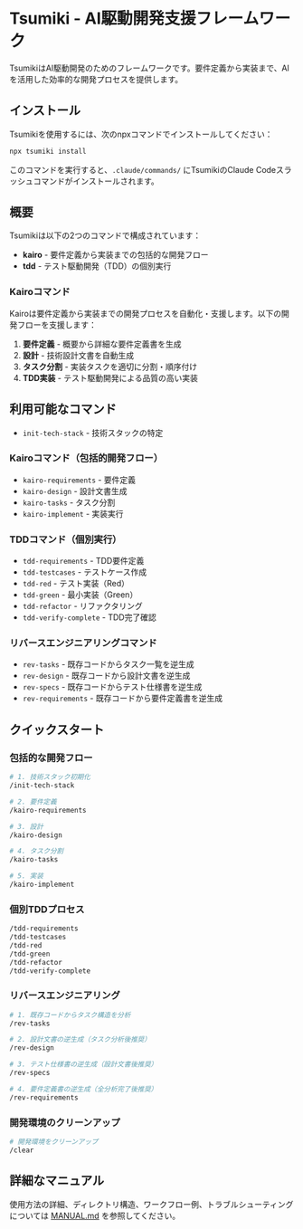 # Tsumiki - AI駆動開発支援フレームワーク

TsumikiはAI駆動開発のためのフレームワークです。要件定義から実装まで、AIを活用した効率的な開発プロセスを提供します。

## インストール

Tsumikiを使用するには、次のnpxコマンドでインストールしてください：

```bash
npx tsumiki install
```

このコマンドを実行すると、`.claude/commands/` にTsumikiのClaude Codeスラッシュコマンドがインストールされます。

## 概要

Tsumikiは以下の2つのコマンドで構成されています：

- **kairo** - 要件定義から実装までの包括的な開発フロー
- **tdd** - テスト駆動開発（TDD）の個別実行

### Kairoコマンド

Kairoは要件定義から実装までの開発プロセスを自動化・支援します。以下の開発フローを支援します：

1. **要件定義** - 概要から詳細な要件定義書を生成
2. **設計** - 技術設計文書を自動生成
3. **タスク分割** - 実装タスクを適切に分割・順序付け
4. **TDD実装** - テスト駆動開発による品質の高い実装

## 利用可能なコマンド

- `init-tech-stack` - 技術スタックの特定

### Kairoコマンド（包括的開発フロー）
- `kairo-requirements` - 要件定義
- `kairo-design` - 設計文書生成
- `kairo-tasks` - タスク分割
- `kairo-implement` - 実装実行

### TDDコマンド（個別実行）
- `tdd-requirements` - TDD要件定義
- `tdd-testcases` - テストケース作成
- `tdd-red` - テスト実装（Red）
- `tdd-green` - 最小実装（Green）
- `tdd-refactor` - リファクタリング
- `tdd-verify-complete` - TDD完了確認

### リバースエンジニアリングコマンド
- `rev-tasks` - 既存コードからタスク一覧を逆生成
- `rev-design` - 既存コードから設計文書を逆生成
- `rev-specs` - 既存コードからテスト仕様書を逆生成
- `rev-requirements` - 既存コードから要件定義書を逆生成

## クイックスタート

### 包括的な開発フロー

```bash
# 1. 技術スタック初期化
/init-tech-stack

# 2. 要件定義
/kairo-requirements

# 3. 設計
/kairo-design

# 4. タスク分割
/kairo-tasks

# 5. 実装
/kairo-implement
```

### 個別TDDプロセス

```bash
/tdd-requirements
/tdd-testcases
/tdd-red
/tdd-green
/tdd-refactor
/tdd-verify-complete
```

### リバースエンジニアリング

```bash
# 1. 既存コードからタスク構造を分析
/rev-tasks

# 2. 設計文書の逆生成（タスク分析後推奨）
/rev-design

# 3. テスト仕様書の逆生成（設計文書後推奨）
/rev-specs

# 4. 要件定義書の逆生成（全分析完了後推奨）
/rev-requirements
```

### 開発環境のクリーンアップ

```bash
# 開発環境をクリーンアップ
/clear
```

## 詳細なマニュアル

使用方法の詳細、ディレクトリ構造、ワークフロー例、トラブルシューティングについては [MANUAL.md](./MANUAL.md) を参照してください。

